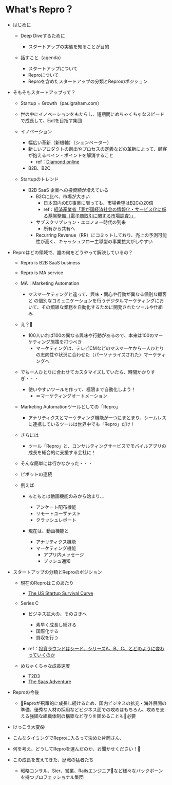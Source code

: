 # What's Repro？

- はじめに
    - Deep Diveするために
        - スタートアップの実態を知ることが目的

    - 話すこと（agenda）
        - スタートアップについて
        - Reproについて
        - Reproを含めたスタートアップの分類とReproのポジション
    
- そもそもスタートアップって？
    - Startup = Growth（paulgraham.com）
    - 世の中にイノベーションをもたらし、短期間にめちゃくちゃなスピードで成長して、Exitを目指す集団

    - イノベーション
        - 幅広い革新（新機軸）（シュンペーター）
        - 新しいプロダクトの創出やプロセスの定義などの革新によって、顧客が抱えるペイン・ポイントを解消すること
            - ref：[Diamond online](https://diamond.jp/articles/-/119041)
        - B2B、B2C
        
    - Startupのトレンド
        - B2B SaaS 企業への投資額が増えている
            - B2Cに比べ、市場が大きい
                - 日本国内のEC事業に限っても、市場希望はB2Cの20倍
                - ref：[経済産業省「我が国経済社会の情報化・サービス化に係る基盤整備（電子商取引に関する市場調査）」](http://www.meti.go.jp/press/2016/06/20160614001/20160614001.html)
             - サブスクリプション・エコノミー時代の到来
                - 所有から共有へ
            - Recurring Revenue（RR）にコミットしており、売上の予測可能性が高く、キャッシュフロー主導型の事業拡大がしやすい

- Reproはどの領域で、誰の何をどうやって解決しているの？
    - Repro is B2B SaaS business
    - Repro is MA service
    - MA：Marketing Automation
        - マスマーケティングと違って、興味・関心や行動が異なる個別な顧客と の個別なコミュニケーションを行うデジタルマーケティングにおいて、その煩雑な業務を自動化するために開発されたツールや仕組み

    - え？🤔
        - 100人いれば100の異なる興味や行動があるので、本来は100のマーケティング施策を打つべき
            - マーケティングは、テレビCMなどのマスマーケから一人ひとりの志向性や状況に合わせた（パーソナライズされた）マーケティングへ
    
    - でも一人ひとりに合わせてカスタマイズしていたら、時間かかりすぎ・・・
        - 使いやすいツールを作って、極限まで自動化しよう！
            - ＝マーケティングオートメーション

    - Marketing Automationツールとしての「Repro」
        - アナリティクスとマーケティング機能が一つにまとまり、シームレスに連携しているツールは世界中でも「Repro」だけ！
    
    - さらには
        - ツール「Repro」と、コンサルティングサービスでモバイルアプリの成長を総合的に支援する会社に！

    - そんな簡単には行かなかった・・・
    - ピボットの連続
    - 例えば
        -  もともとは動画機能のみから始まり、、
            - アンケート配布機能
            - リモートユーザテスト
            - クラッシュレポート
            
        - 現在は、動画機能と
            - アナリティクス機能
            - マーケティング機能
                - アプリ内メッセージ
                - プッシュ通知

- スタートアップの分類とReproのポジション
    - 現在のReproはこのあたり
        - [The US Startup Survival Curve](https://jp.techcrunch.com/2017/05/20/20170517heres-how-likely-your-startup-is-to-get-acquired-at-any-stage/)
    
    - Series C
        - ビジネス拡大の、そのさきへ
            - 素早く成長し続ける
            - 国際化する
            - 買収を行う

        - ref：[投資ラウンドはシード、シリーズA、B、C、とどのように変わっていくのか](https://medium.com/@PeraPera/%E6%8A%95%E8%B3%87%E3%83%A9%E3%82%A6%E3%83%B3%E3%83%89%E3%81%AF%E3%82%B7%E3%83%BC%E3%83%89-%E3%82%B7%E3%83%AA%E3%83%BC%E3%82%BAa-b-c-%E3%81%A8%E3%81%A9%E3%81%AE%E3%82%88%E3%81%86%E3%81%AB%E5%A4%89%E3%82%8F%E3%81%A3%E3%81%A6%E3%81%84%E3%81%8F%E3%81%AE%E3%81%8B-%E3%82%A8%E3%83%A9%E3%83%83%E3%83%89-%E3%82%AE%E3%83%AB-17fd3f960a0f)

    - めちゃくちゃな成長速度
        - T2D3
        - [The Saas Adventure](https://techcrunch.com/2015/02/01/the-saas-travel-adventure/)

- Reproの今後
    - Reproが飛躍的に成長し続けるため、国内ビジネスの拡充・海外展開の準備、優秀な人材の採用などビジネス面での攻めはもちろん、攻めを支える強固な組織体制の構築など守りを固めることも必要

- けっこう大変😱

- こんなタイミングでReproに入るって決めた片岡さん、
- 何を考え、どうしてReproを選んだのか、お聞かせください！🤩


- この成長を支えてきた、歴戦の猛者たち
    - 戦略コンサル、Sier、営業、Railsエンジニアなど様々なバックボーンを持つプロフェッショナル集団
